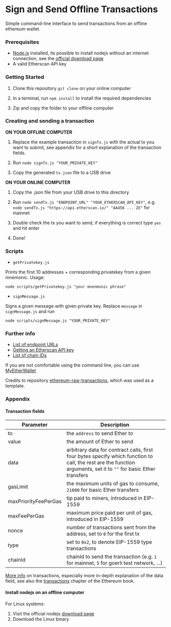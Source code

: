 # Sign and Send Offline Transactions

Simple command-line interface to send transactions from an offline ethereum wallet.

### Prerequisites

- [Node.js](https://nodejs.org/en/) installed, its possible to install nodejs without an internet connection, see the [official download page](https://nodejs.org/en/download/)
- A valid Etherscan API key

### Getting Started

1. Clone this repository `git clone` on your online computer

2. In a terminal, run `npm install` to install the required dependencies

3. Zip and copy the folder to your offline computer

### Creating and sending a transaction

**ON YOUR OFFLINE COMPUTER**

1. Replace the example transaction in `signTx.js` with the actual tx you want to submit, see appendix for a short explanation of the transaction fields.

2. Run `node signTx.js "YOUR_PRIVATE_KEY"`

3. Copy the generated `tx.json` file to a USB drive

**ON YOUR ONLINE COMPUTER**

1. Copy the .json file from your USB drive to this directory

2. Run `node sendTx.js "ENDPOINT_URL" "YOUR_ETHERSCAN_API_KEY"`, e.g. `node sendTx.js "https://api.etherscan.io/" "AA456 ... 2E"` for mainnet

3. Double check the tx you want to send, if everything is correct type `yes` and hit enter

4. Done!

### Scripts

- `getPrivatekey.js`

Prints the first 10 addresses + corresponding privatekey from a given mnemonic. Usage:

```
node scripts/getPrivatekey.js "your mnenmonic phrase"
```

- `signMessage.js`

Signs a given message with given private key. Replace `message` in `signMessage.js` and run

```
node scripts/signMessage.js "YOUR_PRIVATE_KEY"
```

### Further info

- [List of endpoint URLs](https://docs.etherscan.io/getting-started/endpoint-urls)
- [Getting an Etherscan API key](https://docs.etherscan.io/getting-started/viewing-api-usage-statistics#creating-an-api-key)
- [List of chain IDs](https://chainlist.org/)

If you are not comfortable using the command line, you can use [MyEtherWallet](https://kb.myetherwallet.com/es/offline/offline_transaction/)

Credits to repository [ethereum-raw-transactions](https://github.com/0xV4L3NT1N3/ethereum-raw-transactions), which was used as a template.

### Appendix

#### Transaction fields

| Parameter            | Description                                                                                                                                                       |
| -------------------- | ----------------------------------------------------------------------------------------------------------------------------------------------------------------- |
| to                   | the `address` to send Ether to                                                                                                                                    |
| value                | the amount of Ether to send                                                                                                                                       |
| data                 | arbitrary data for contract calls, first four bytes specify which function to call, the rest are the function arguments, set it to `""` for basic Ether transfers |
| gasLimit             | the maximum units of gas to consume, `21000` for basic Ether transfers                                                                                            |
| maxPriorityFeePerGas | tip paid to miners, introduced in EIP-1559                                                                                                                        |
| maxFeePerGas         | maximum price paid per unit of gas, introduced in EIP-1559                                                                                                        |
| nonce                | number of transactions sent from the address, set to `0` for the first tx                                                                                         |
| type                 | set to `0x2`, to denote EIP-1559 type transactions                                                                                                                |
| chainId              | chainId to send the transaction (e.g. `1` for mainnet, `5` for goerli test network, ...)                                                                          |

[More info](https://ethereum.org/en/developers/docs/transactions/) on transactions, especially more in-depth explanation of the data field, see also the [transactions](https://github.com/ethereumbook/ethereumbook/blob/develop/06transactions.asciidoc) chapter of the Ethereum book.

#### Install nodejs on an offline computer

For Linux systems:

1. Visit the official nodejs [download page](https://nodejs.org/en/download/)
2. Download the Linux binary
